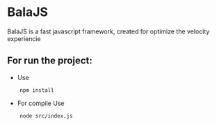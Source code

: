 # BalaJS
BalaJS is a fast javascript framework, created for optimize the velocity experiencie
## For run the project:
- Use
```
    npm install
```
- For compile Use
```
    node src/index.js
```

